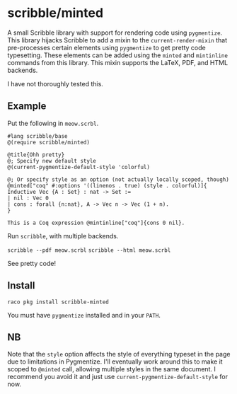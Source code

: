 # scribble/minted

A small Scribble library with support for rendering code using `pygmentize`.
This library hijacks Scribble to add a mixin to the `current-render-mixin`
that pre-processes certain elements using `pygmentize` to get pretty code
typesetting.
These elements can be added using the `minted` and `mintinline` commands from
this library.
This mixin supports the LaTeX, PDF, and HTML backends.

I have not thoroughly tested this.

## Example

Put the following in `meow.scrbl`.
```racket
#lang scribble/base
@(require scribble/minted)

@title{Ohh pretty}
@; Specify new default style
@(current-pygmentize-default-style 'colorful)

@; Or specify style as an option (not actually locally scoped, though)
@minted["coq" #:options '((linenos . true) (style . colorful)]{
Inductive Vec {A : Set} : nat -> Set :=
| nil : Vec 0
| cons : forall {n:nat}, A -> Vec n -> Vec (1 + n).
}

This is a Coq expression @mintinline["coq"]{cons 0 nil}.
```

Run `scribble`, with multiple backends.

`scribble --pdf meow.scrbl`
`scribble --html meow.scrbl`

See pretty code!

## Install
`raco pkg install scribble-minted`

You must have `pygmentize` installed and in your `PATH`.


## NB
Note that the `style` option affects the style of everything typeset in the
page due to limitations in Pygmentize.
I'll eventually work around this to make it scoped to `@minted` call, allowing
multiple styles in the same document.
I recommend you avoid it and just use `current-pygmentize-default-style` for
now.
